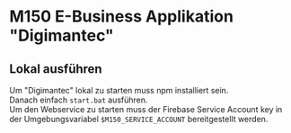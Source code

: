 # M150 E-Business Applikation "Digimantec"

## Lokal ausführen
Um "Digimantec" lokal zu starten muss npm installiert sein.  
Danach einfach `start.bat` ausführen.  
Um den Webservice zu starten muss der Firebase Service Account key in der Umgebungsvariabel `$M150_SERVICE_ACCOUNT` bereitgestellt werden.
